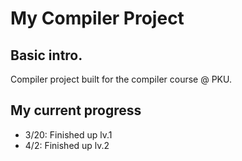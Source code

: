 # My Compiler Project
## Basic intro.
Compiler project built for the compiler course @ PKU.
## My current progress
* 3/20: Finished up lv.1
* 4/2: Finished up lv.2